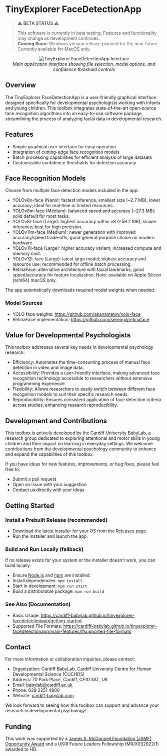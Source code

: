# TinyExplorer FaceDetectionApp

> ⚠️ **BETA STATUS** ⚠️
> 
> This software is currently in beta testing. Features and functionality may change as development continues.  
> **Coming Soon:** Windows version release planned for the near future. Currently available for MacOS only.

<div align="center">
  <img src="docs/assets/screenshots/app-main-interface.png" alt="TinyExplorer FaceDetectionApp Interface" />
  <br>
  <em>Main application interface showing file selection, model options, and confidence threshold controls</em>
</div>

## Overview

The TinyExplorer FaceDetectionApp is a user-friendly graphical interface designed specifically for developmental psychologists working with infants and young children. This toolbox integrates state-of-the-art open-source face recognition algorithms into an easy-to-use software package, streamlining the process of analyzing facial data in developmental research.

## Features

- Simple graphical user interface for easy operation
- Integration of cutting-edge face recognition models
- Batch processing capabilities for efficient analysis of large datasets
- Customizable confidence thresholds for detection accuracy


## Face Recognition Models

Choose from multiple face detection models included in the app:

- YOLOv8n-face (Nano): fastest inference, smallest size (~2.7 MB); lower accuracy; ideal for real‑time or limited resources.
- YOLOv8m-face (Medium): balanced speed and accuracy (~27.3 MB); solid default for most tasks.
- YOLOv8l-face (Large): highest accuracy within v8 (~59.2 MB); slower inference; best for high precision.
- YOLOv11m-face (Medium): newer generation with improved accuracy/speed trade‑offs; good general‑purpose choice on modern hardware.
- YOLOv11l-face (Large): higher accuracy variant; increased compute and memory cost.
- YOLOv12l-face (Large): latest large model; highest accuracy and resource use; recommended for offline batch processing.
- RetinaFace: alternative architecture with facial landmarks; good speed/accuracy for feature localization. Note: available on Apple Silicon (arm64) macOS only.

The app automatically downloads required model weights when needed.

### Model Sources
- YOLO face weights: https://github.com/akanametov/yolo-face
- RetinaFace implementation: https://github.com/serengil/retinaface
  
## Value for Developmental Psychologists

This toolbox addresses several key needs in developmental psychology research:

- Efficiency: Automates the time-consuming process of manual face detection in video and image data.
- Accessibility: Provides a user-friendly interface, making advanced face recognition technology accessible to researchers without extensive programming experience.
- Flexibility: Allows researchers to easily switch between different face recognition models to suit their specific research needs.
- Reproducibility: Ensures consistent application of face detection criteria across studies, enhancing research reproducibility.

## Development and Contributions

This toolbox is actively developed by the Cardiff University BabyLab, a research group dedicated to exploring attentional and motor skills in young children and their impact on learning in everyday settings. We welcome contributions from the developmental psychology community to enhance and expand the capabilities of this toolbox.

If you have ideas for new features, improvements, or bug fixes, please feel free to:

- Submit a pull request
- Open an issue with your suggestion
- Contact us directly with your ideas

## Getting Started

### Install a Prebuilt Release (recommended)
- Download the latest installer for your OS from the [Releases page](https://github.com/andreifoldes/tinyexplorer-facedetectionapp/releases).
- Run the installer and launch the app.

### Build and Run Locally (fallback)
If no release exists for your system or the installer doesn't work, you can build locally.

- Ensure [Node.js](https://nodejs.org/) and [npm](https://www.npmjs.com/) are installed.
- Install dependencies: `npm install`
- Start in development: `npm run start`
- Build a distributable package: `npm run build`

### See Also (Documentation)
- Basic Usage: https://cardiff-babylab.github.io/tinyexplorer-facedetectionapp/getting-started
- Supported File Formats: https://cardiff-babylab.github.io/tinyexplorer-facedetectionapp/main-features/#supported-file-formats

## Contact

For more information or collaboration inquiries, please contact:

- Organization: Cardiff BabyLab, Cardiff University Centre for Human Developmental Science (CUCHDS)
- Address: 70 Park Place, Cardiff, CF10 3AT, UK
- Email: [babylab@cardiff.ac.uk](mailto:babylab@cardiff.ac.uk)
- Phone: 029 2251 4800
- Website: [cardiff-babylab.com](https://www.cardiff-babylab.com/)

We look forward to seeing how this toolbox can support and advance your research in developmental psychology!

## Funding

This work was supported by a [James S. McDonnell Foundation (JSMF) Opportunity Award](https://doi.org/10.37717/2022-3711) and a UKRI Future Leaders Fellowship (MR/X032922/1) awarded to HD.
